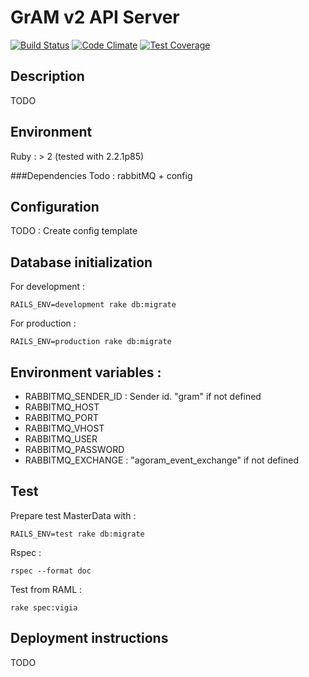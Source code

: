 # GrAM v2 API Server

[![Build Status](https://travis-ci.org/gadzorg/gram2_api_server.svg?branch=master)](https://travis-ci.org/gadzorg/gram2_api_server) [![Code Climate](https://codeclimate.com/github/gadzorg/gram2_api_server/badges/gpa.svg)](https://codeclimate.com/github/gadzorg/gram2_api_server) [![Test Coverage](https://codeclimate.com/github/gadzorg/gram2_api_server/badges/coverage.svg)](https://codeclimate.com/github/gadzorg/gram2_api_server/coverage)

## Description
TODO
## Environment
Ruby : > 2 (tested with 2.2.1p85)
   
###Dependencies
Todo : rabbitMQ + config

## Configuration
TODO : Create config template
## Database initialization
For development :
```
RAILS_ENV=development rake db:migrate
```
For production :
```
RAILS_ENV=production rake db:migrate
```

## Environment variables :

 * RABBITMQ_SENDER_ID : Sender id. "gram" if not defined
 * RABBITMQ_HOST
 * RABBITMQ_PORT
 * RABBITMQ_VHOST
 * RABBITMQ_USER
 * RABBITMQ_PASSWORD
 * RABBITMQ_EXCHANGE : "agoram_event_exchange" if not defined

## Test

Prepare test MasterData with : 
```
RAILS_ENV=test rake db:migrate
```

Rspec : 
```
rspec --format doc
```

Test from RAML :
```
rake spec:vigia

```
## Deployment instructions
TODO